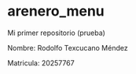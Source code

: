 # arenero_menu
Mi primer repositorio (prueba)

Nombre: Rodolfo Texcucano Méndez

Matricula: 20257767
